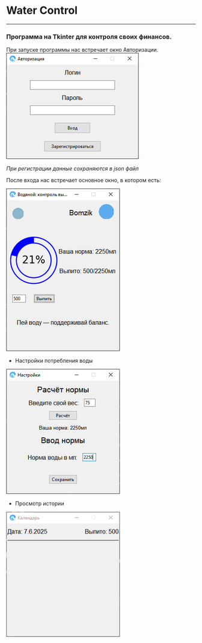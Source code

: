 # Water Control
---
### Программа на Tkinter для контроля своих финансов.

При запуске программы нас встречает окно Авторизации.
![Autorization](Git/img_1.jpg)

*При регистрации данные сохраняются в json файл*

После входа нас встречает основное окно, в котором есть:

![Base](Git/img_2.jpg)

- Настройки потребления воды

![Weight](Git/img_3.jpg)

- Просмотр истории

![History](Git/img_4.jpg)
